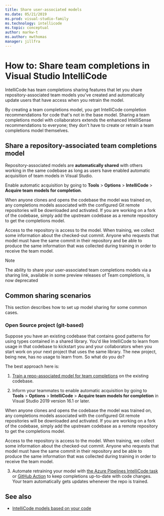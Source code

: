 ```yaml
---
title: Share user-associated models
ms.date: 05/21/2019
ms.prod: visual-studio-family
ms.technology: intellicode
ms.topic: conceptual
author: markw-t
ms.author: mwthomas
manager: jillfra
---
```

# How to: Share team completions in Visual Studio IntelliCode

IntelliCode has team completions sharing features that let you share repository-associated team models you've created and automatically update users that have access when you retrain the model.

By creating a team completions model, you get IntelliCode completion recommendations for code that's not in the base model. Sharing a team completions model with collaborators extends the enhanced IntelliSense recommendations to everyone; they don't have to create or retrain a team completions model themselves.

## Share a repository-associated team completions model

Repository-associated models are **automatically shared** with others working in the same codebase as long as users have enabled automatic acquisition of team models in Visual Studio. 

Enable automatic acquisition by going to **Tools** > **Options** > **IntelliCode** > **Acquire team models for completion**.

When anyone clones and opens the codebase the model was trained on, any completions models associated with the configured Git remote repositories will be downloaded and activated. If you are working on a fork of the codebase, simply add the upstream codebase as a remote repository to get the completions model.

Access to the repository is access to the model. When training, we collect some information about the checked-out commit. Anyone who requests that model must have the same commit in their repository and be able to produce the same information that was collected during training in order to receive the team model.

>[!NOTE] 
>The ability to share your user-associated team completions models via a sharing link, available in some preview releases of Team completions, is now deprecated

## Common sharing scenarios

This section describes how to set up model sharing for some common cases.

### Open Source project (git-based)

Suppose you have an existing codebase that contains good patterns for using types contained in a shared library. You'd like IntelliCode to learn from usage in that codebase to kickstart you and your collaborators when you start work on your next project that uses the same library. The new project, being new, has no usage to learn from. So what do you do?

The best approach here is:

1. [Train a repo-associated model for team completions](custom-models.md#repository-associated-team-models) on the existing codebase.

2. Inform your teammates to enable automatic acquisition by going to **Tools** > **Options** > **IntelliCode** > **Acquire team models for completion** in Visual Studio 2019 version 16.1 or later.

When anyone clones and opens the codebase the model was trained on, any completions models associated with the configured Git remote repositories will be downloaded and activated. If you are working on a fork of the codebase, simply add the upstream codebase as a remote repository to get the completions model.

Access to the repository is access to the model. When training, we collect some information about the checked-out commit. Anyone who requests that model must have the same commit in their repository and be able to produce the same information that was collected during training in order to receive the team model.

3. Automate retraining your model with [the Azure Pipelines IntelliCode task](https://marketplace.visualstudio.com/items?itemName=VisualStudioExptTeam.VSIntelliCodeTeamModelTraining) or [GitHub Action](https://aka.ms/vsic/xtn/github) to keep completions up-to-date with code changes. Your team automatically gets updates whenever the repo is trained. 

## See also

- [IntelliCode models based on your code](custom-models.md)
